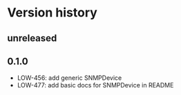 # Version history

## unreleased

## 0.1.0
* LOW-456: add generic SNMPDevice
* LOW-477: add basic docs for SNMPDevice in README
